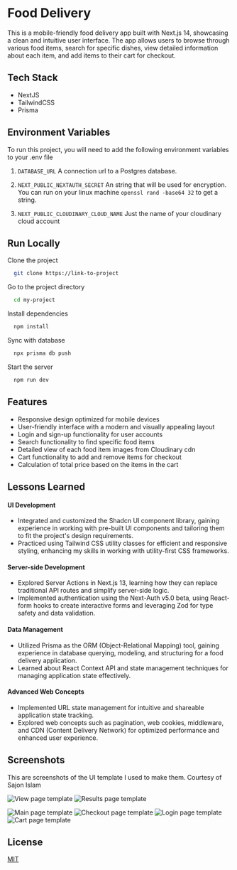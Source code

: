 
# Food Delivery

This is a mobile-friendly food delivery app built with Next.js 14, showcasing a clean and intuitive user interface. The app allows users to browse through various food items, search for specific dishes, view detailed information about each item, and add items to their cart for checkout.


## Tech Stack

- NextJS
- TailwindCSS 
- Prisma



## Environment Variables

To run this project, you will need to add the following environment variables to your .env file

1. `DATABASE_URL`
A connection url to a Postgres database.

2. `NEXT_PUBLIC_NEXTAUTH_SECRET`
An string that will be used for encryption. You can run on your linux machine `openssl rand -base64 32` to get a string. 

3. `NEXT_PUBLIC_CLOUDINARY_CLOUD_NAME`
Just the name of your cloudinary cloud account


## Run Locally

Clone the project

```bash
  git clone https://link-to-project
```

Go to the project directory

```bash
  cd my-project
```

Install dependencies

```bash
  npm install
```

Sync with database

```bash
  npx prisma db push
```

Start the server

```bash
  npm run dev
```


## Features

- Responsive design optimized for mobile devices
- User-friendly interface with a modern and visually appealing layout
- Login and sign-up functionality for user accounts
- Search functionality to find specific food items
- Detailed view of each food item images from  Cloudinary cdn
- Cart functionality to add and remove items for checkout
- Calculation of total price based on the items in the cart


## Lessons Learned

#### UI Development
- Integrated and customized the Shadcn UI component library, gaining experience in working with pre-built UI components and tailoring them to fit the project's design requirements.
- Practiced using Tailwind CSS utility classes for efficient and responsive styling, enhancing my skills in working with utility-first CSS frameworks.

#### Server-side Development
- Explored Server Actions in Next.js 13, learning how they can replace traditional API routes and simplify server-side logic.
- Implemented authentication using the Next-Auth v5.0 beta, using React-form hooks to create interactive forms and leveraging Zod for type safety and data validation.

#### Data Management
- Utilized Prisma as the ORM (Object-Relational Mapping) tool, gaining experience in database querying, modeling, and structuring for a food delivery application.
- Learned about React Context API and state management techniques for managing application state effectively.

#### Advanced Web Concepts
- Implemented URL state management for intuitive and shareable application state tracking.
- Explored web concepts such as pagination, web cookies, middleware, and CDN (Content Delivery Network) for optimized performance and enhanced user experience.


## Screenshots
This are screenshots of the UI template I used to make them. Courtesy of Sajon Islam 

![View page template](https://res.cloudinary.com/drlioaaqd/image/upload/c_crop,w_350,h_635/v1710428430/mockup/UIUX_Design.mp4_-_VLC_media_player_27_12_2023_14_48_32_fw7rff.png)
![Results page template](https://res.cloudinary.com/drlioaaqd/image/upload/c_crop,w_350,h_635/v1710428430/mockup/UIUX_Design.mp4_-_VLC_media_player_27_12_2023_14_48_19_lhhgyj.png)

![Main page template](https://res.cloudinary.com/drlioaaqd/image/upload/c_crop,w_350,h_635/v1710428428/mockup/UIUX_Design.mp4_-_VLC_media_player_27_12_2023_14_48_10_dnjnoq.png)
![Checkout page template](https://res.cloudinary.com/drlioaaqd/image/upload/c_crop,w_350,h_635/v1710428428/mockup/UIUX_Design.mp4_-_VLC_media_player_27_12_2023_14_49_02_aggizf.png)
![Login page template](https://res.cloudinary.com/drlioaaqd/image/upload/c_crop,w_350,h_635/v1710428429/mockup/UIUX_Design.mp4_-_VLC_media_player_27_12_2023_14_48_00_yjkqua.png)
![Cart page template](https://res.cloudinary.com/drlioaaqd/image/upload/c_crop,w_350,h_635/v1710428430/mockup/UIUX_Design.mp4_-_VLC_media_player_27_12_2023_14_48_41_gvqpho.png)


## License

[MIT](https://choosealicense.com/licenses/mit/)
